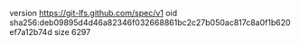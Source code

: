 version https://git-lfs.github.com/spec/v1
oid sha256:deb09895d4d46a82346f032668861bc2c27b050ac817c8a0f1b620ef7a12b74d
size 6297

